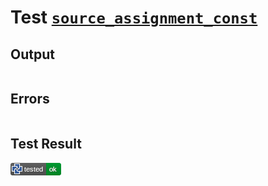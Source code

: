 # Test [`source_assignment_const`](/doc/tests/statement_usage.md#L72)

## Output

```,plain
```

## Errors

```,plain
```

## Test Result

![OK](/doc/tests/.test/source_assignment_const.png)
